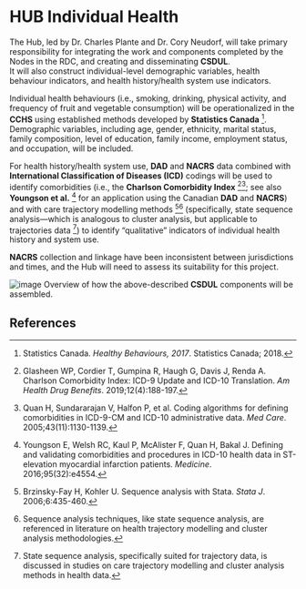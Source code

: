 # HUB Individual Health

The Hub, led by Dr. Charles Plante and Dr. Cory Neudorf, will take primary responsibility for integrating the work and components completed by the Nodes in the RDC, and creating and disseminating **CSDUL**.  
It will also construct individual-level demographic variables, health behaviour indicators, and health history/health system use indicators.

Individual health behaviours (i.e., smoking, drinking, physical activity, and frequency of fruit and vegetable consumption) will be operationalized in the **CCHS** using established methods developed by **Statistics Canada** [^1]. Demographic variables, including age, gender, ethnicity, marital status, family composition, level of education, family income, employment status, and occupation, will be included.

For health history/health system use, **DAD** and **NACRS** data combined with **International Classification of Diseases (ICD)** codings will be used to identify comorbidities (i.e., the **Charlson Comorbidity Index** [^2][^3]; see also **Youngson et al.** [^4] for an application using the Canadian **DAD** and **NACRS**) and with care trajectory modelling methods [^5][^6] (specifically, state sequence analysis—which is analogous to cluster analysis, but applicable to trajectories data [^7]) to identify “qualitative” indicators of individual health history and system use.

**NACRS** collection and linkage have been inconsistent between jurisdictions and times, and the Hub will need to assess its suitability for this project.

![image](https://github.com/user-attachments/assets/ceee5ccc-7b18-4a40-9013-d898fc2c74e9)
Overview of how the above-described **CSDUL** components will be assembled.

## References

[^1]: Statistics Canada. *Healthy Behaviours, 2017*. Statistics Canada; 2018.
[^2]: Glasheen WP, Cordier T, Gumpina R, Haugh G, Davis J, Renda A. Charlson Comorbidity Index: ICD-9 Update and ICD-10 Translation. *Am Health Drug Benefits*. 2019;12(4):188-197.
[^3]: Quan H, Sundararajan V, Halfon P, et al. Coding algorithms for defining comorbidities in ICD-9-CM and ICD-10 administrative data. *Med Care*. 2005;43(11):1130-1139.
[^4]: Youngson E, Welsh RC, Kaul P, McAlister F, Quan H, Bakal J. Defining and validating comorbidities and procedures in ICD-10 health data in ST-elevation myocardial infarction patients. *Medicine*. 2016;95(32):e4554.
[^5]: Brzinsky-Fay H, Kohler U. Sequence analysis with Stata. *Stata J*. 2006;6:435-460.
[^6]: Sequence analysis techniques, like state sequence analysis, are referenced in literature on health trajectory modelling and cluster analysis methodologies.
[^7]: State sequence analysis, specifically suited for trajectory data, is discussed in studies on care trajectory modelling and cluster analysis methods in health data.
